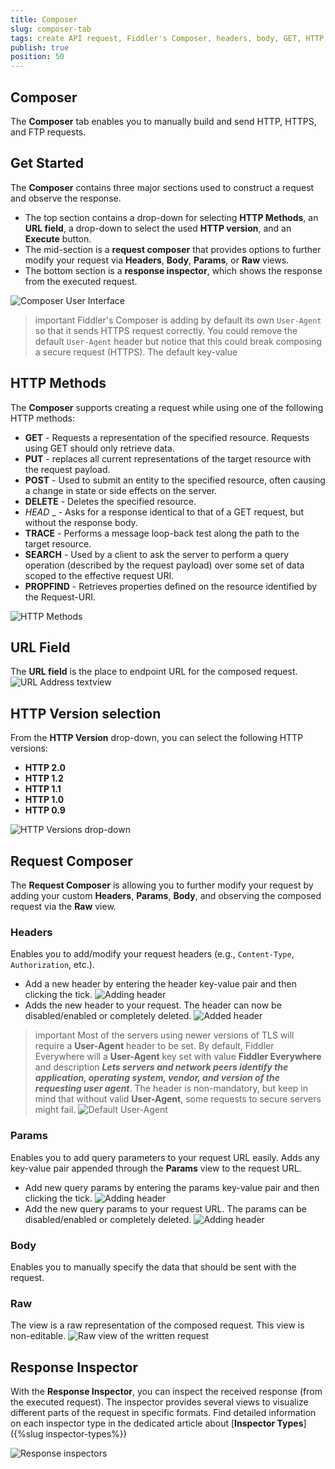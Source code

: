 ```yaml
---
title: Composer
slug: composer-tab
tags: create API request, Fiddler's Composer, headers, body, GET, HTTP request methods, HTTP response
publish: true
position: 50
---
```


## Composer

The __Composer__ tab enables you to manually build and send HTTP, HTTPS, and FTP requests.

## Get Started

The __Composer__ contains three major sections used to construct a request and observe the response.

- The top section contains a drop-down for selecting __HTTP Methods__, an __URL field__, a drop-down to select the used __HTTP version__, and an __Execute__ button.
- The mid-section is  a __request composer__ that provides options to further modify your request via __Headers__, __Body__, __Params__, or __Raw__ views.
- The bottom section is a __response inspector__, which shows the response from the executed request.

![Composer User Interface](../images/composer/composer-sections.png)

>important Fiddler's Composer is adding by default its own `User-Agent` so that it sends HTTPS request correctly. You could remove the default `User-Agent` header but notice that this could break composing a secure request (HTTPS). The default key-value

## HTTP Methods

The __Composer__ supports creating a request while using one of the following HTTP methods:

- __GET__ - Requests a representation of the specified resource. Requests using GET should only retrieve data.
- __PUT__ - replaces all current representations of the target resource with the request payload.
- __POST__ - Used to submit an entity to the specified resource, often causing a change in state or side effects on the server.
- __DELETE__ - Deletes the specified resource.
- _HEAD_ _ - Asks for a response identical to that of a GET request, but without the response body.
- __TRACE__ - Performs a message loop-back test along the path to the target resource.
- __SEARCH__ - Used by a client to ask the server to perform a query operation (described by the request payload) over some set of data scoped to the effective request URI.
- __PROPFIND__ - Retrieves properties defined on the resource identified by the Request-URI.

![HTTP Methods](../images/composer/composer-http-methods.png)

## URL Field

The  __URL field__ is the place to endpoint URL for the composed request.
![URL Address textview](../images/composer/composer-addresss-bar.png)

## HTTP Version selection

From the __HTTP Version__ drop-down, you can select the following HTTP versions:
- __HTTP 2.0__
- __HTTP 1.2__
- __HTTP 1.1__
- __HTTP 1.0__
- __HTTP 0.9__

![HTTP Versions drop-down](../images/composer/composer-http-version.png)

## Request Composer

The __Request Composer__ is allowing you to further modify your request by adding your custom __Headers__, __Params__, __Body__, and observing the composed request via the __Raw__ view.

### Headers

Enables you to add/modify your request headers (e.g., `Content-Type`, `Authorization`, etc.). 
 - Add a new header by entering the header key-value pair and then clicking the tick.
 ![Adding header](../images/composer/composer-headers-before.png)
 - Adds the new header to your request. The header can now be disabled/enabled or completely deleted.
  ![Added header](../images/composer/composer-headers-after.png)

>important Most of the servers using newer versions of TLS will require a **User-Agent** header to be set. By default, Fiddler Everywhere will a **User-Agent** key set with value **Fiddler Everywhere** and description **_Lets servers and network peers identify the application, operating system, vendor, and version of the requesting user agent_**. The header is non-mandatory, but keep in mind that without valid **User-Agent**, some requests to secure servers might fail.
![Default User-Agent](../images/composer/composer-user-agent.png)

### Params

Enables you to add query parameters to your request URL easily. Adds any key-value pair appended through the  __Params__ view to the request URL.
 - Add new query params by entering the params key-value pair and then clicking the tick.
 ![Adding header](../images/composer/composer-params-before.png)
 - Add the new query params to your request URL. The params can be disabled/enabled or completely deleted.
 ![Adding header](../images/composer/composer-params-after.png)


### Body

Enables you to manually specify the data that should be sent with the request.

### Raw

The view is a raw representation of the composed request. This view is non-editable.
![Raw view of the written request](../images/composer/composer-raw-view.png)

## Response Inspector

With the __Response Inspector__, you can inspect the received response (from the executed request). The inspector provides several views to visualize different parts of the request in specific formats. Find detailed information on each inspector type in the dedicated article about [__Inspector Types__]({%slug inspector-types%})

![Response inspectors](../images/composer/composer-response-inspectors.png)